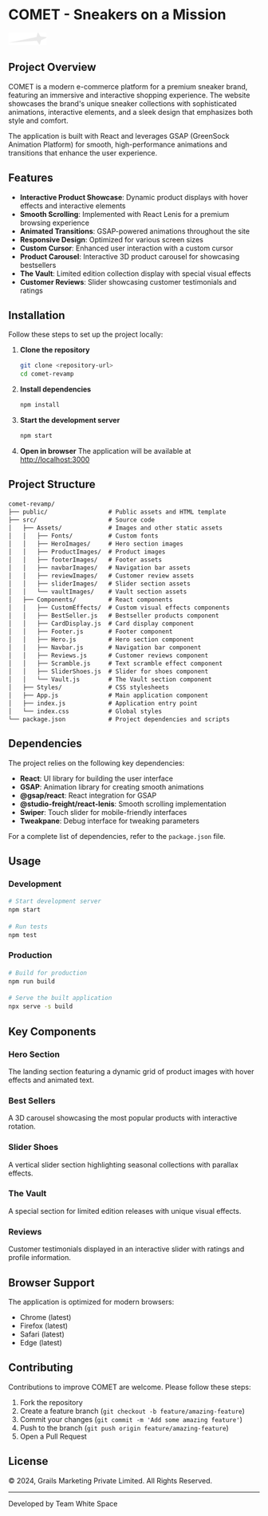 # COMET - Sneakers on a Mission

![Comet Logo](src/Assets/navbarImages/logo.png)

## Project Overview

COMET is a modern e-commerce platform for a premium sneaker brand, featuring an immersive and interactive shopping experience. The website showcases the brand's unique sneaker collections with sophisticated animations, interactive elements, and a sleek design that emphasizes both style and comfort.

The application is built with React and leverages GSAP (GreenSock Animation Platform) for smooth, high-performance animations and transitions that enhance the user experience.

## Features

- **Interactive Product Showcase**: Dynamic product displays with hover effects and interactive elements
- **Smooth Scrolling**: Implemented with React Lenis for a premium browsing experience
- **Animated Transitions**: GSAP-powered animations throughout the site
- **Responsive Design**: Optimized for various screen sizes
- **Custom Cursor**: Enhanced user interaction with a custom cursor
- **Product Carousel**: Interactive 3D product carousel for showcasing bestsellers
- **The Vault**: Limited edition collection display with special visual effects
- **Customer Reviews**: Slider showcasing customer testimonials and ratings

## Installation

Follow these steps to set up the project locally:

1. **Clone the repository**

   ```bash
   git clone <repository-url>
   cd comet-revamp
   ```

2. **Install dependencies**

   ```bash
   npm install
   ```

3. **Start the development server**

   ```bash
   npm start
   ```

4. **Open in browser**
   The application will be available at [http://localhost:3000](http://localhost:3000)

## Project Structure

```
comet-revamp/
├── public/                 # Public assets and HTML template
├── src/                    # Source code
│   ├── Assets/             # Images and other static assets
│   │   ├── Fonts/          # Custom fonts
│   │   ├── HeroImages/     # Hero section images
│   │   ├── ProductImages/  # Product images
│   │   ├── footerImages/   # Footer assets
│   │   ├── navbarImages/   # Navigation bar assets
│   │   ├── reviewImages/   # Customer review assets
│   │   ├── sliderImages/   # Slider section assets
│   │   └── vaultImages/    # Vault section assets
│   ├── Components/         # React components
│   │   ├── CustomEffects/  # Custom visual effects components
│   │   ├── BestSeller.js   # Bestseller products component
│   │   ├── CardDisplay.js  # Card display component
│   │   ├── Footer.js       # Footer component
│   │   ├── Hero.js         # Hero section component
│   │   ├── Navbar.js       # Navigation bar component
│   │   ├── Reviews.js      # Customer reviews component
│   │   ├── Scramble.js     # Text scramble effect component
│   │   ├── SliderShoes.js  # Slider for shoes component
│   │   └── Vault.js        # The Vault section component
│   ├── Styles/             # CSS stylesheets
│   ├── App.js              # Main application component
│   ├── index.js            # Application entry point
│   └── index.css           # Global styles
└── package.json            # Project dependencies and scripts
```

## Dependencies

The project relies on the following key dependencies:

- **React**: UI library for building the user interface
- **GSAP**: Animation library for creating smooth animations
- **@gsap/react**: React integration for GSAP
- **@studio-freight/react-lenis**: Smooth scrolling implementation
- **Swiper**: Touch slider for mobile-friendly interfaces
- **Tweakpane**: Debug interface for tweaking parameters

For a complete list of dependencies, refer to the `package.json` file.

## Usage

### Development

```bash
# Start development server
npm start

# Run tests
npm test
```

### Production

```bash
# Build for production
npm run build

# Serve the built application
npx serve -s build
```

## Key Components

### Hero Section

The landing section featuring a dynamic grid of product images with hover effects and animated text.

### Best Sellers

A 3D carousel showcasing the most popular products with interactive rotation.

### Slider Shoes

A vertical slider section highlighting seasonal collections with parallax effects.

### The Vault

A special section for limited edition releases with unique visual effects.

### Reviews

Customer testimonials displayed in an interactive slider with ratings and profile information.

## Browser Support

The application is optimized for modern browsers:

- Chrome (latest)
- Firefox (latest)
- Safari (latest)
- Edge (latest)

## Contributing

Contributions to improve COMET are welcome. Please follow these steps:

1. Fork the repository
2. Create a feature branch (`git checkout -b feature/amazing-feature`)
3. Commit your changes (`git commit -m 'Add some amazing feature'`)
4. Push to the branch (`git push origin feature/amazing-feature`)
5. Open a Pull Request

## License

© 2024, Grails Marketing Private Limited. All Rights Reserved.

---

Developed by Team White Space
